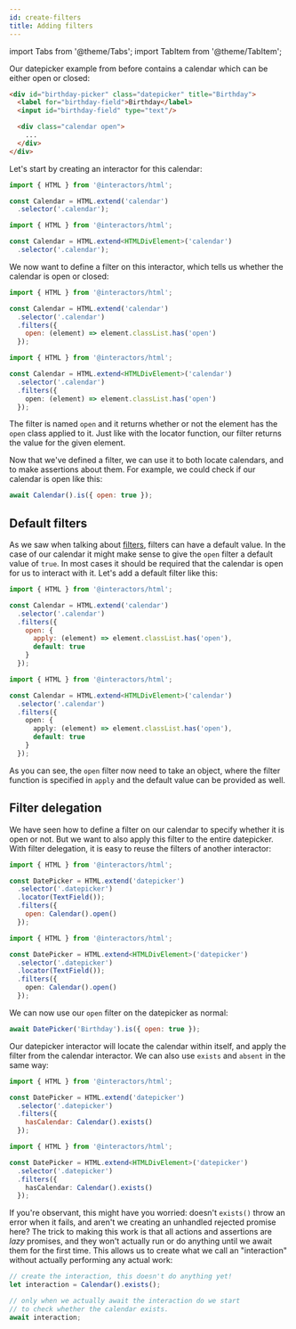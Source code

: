 ```yaml
---
id: create-filters
title: Adding filters
---
```


import Tabs from '@theme/Tabs';
import TabItem from '@theme/TabItem';

Our datepicker example from before contains a calendar which can be either open
or closed:

```html
<div id="birthday-picker" class="datepicker" title="Birthday">
  <label for="birthday-field">Birthday</label>
  <input id="birthday-field" type="text"/>

  <div class="calendar open">
    ...
  </div>
</div>
```

Let's start by creating an interactor for this calendar:

<Tabs groupId="language">
  <TabItem value="javascript" label="JavaScript" default>

  ```js
  import { HTML } from '@interactors/html';

  const Calendar = HTML.extend('calendar')
    .selector('.calendar');
  ```

  </TabItem>
  <TabItem value="typescript" label="TypeScript">

  ```ts
  import { HTML } from '@interactors/html';

  const Calendar = HTML.extend<HTMLDivElement>('calendar')
    .selector('.calendar');
  ```

  </TabItem>
</Tabs>

We now want to define a filter on this interactor, which tells us whether the
calendar is open or closed:

<Tabs groupId="language">
  <TabItem value="javascript" label="JavaScript" default>

  ```js
  import { HTML } from '@interactors/html';

  const Calendar = HTML.extend('calendar')
    .selector('.calendar')
    .filters({
      open: (element) => element.classList.has('open')
    });
  ```

  </TabItem>
  <TabItem value="typescript" label="TypeScript">

  ```ts
  import { HTML } from '@interactors/html';

  const Calendar = HTML.extend<HTMLDivElement>('calendar')
    .selector('.calendar')
    .filters({
      open: (element) => element.classList.has('open')
    });
  ```

  </TabItem>
</Tabs>

The filter is named `open` and it returns whether or not the element has the
`open` class applied to it. Just like with the locator function, our filter
returns the value for the given element.

Now that we've defined a filter, we can use it to both locate calendars, and
to make assertions about them. For example, we could check if our calendar is
open like this:

```js
await Calendar().is({ open: true });
```

## Default filters

As we saw when talking about [filters](/docs/locators-filters), filters can have a
default value. In the case of our calendar it might make sense to give the
`open` filter a default value of `true`. In most cases it should be required
that the calendar is open for us to interact with it. Let's add a default
filter like this:

<Tabs groupId="language">
  <TabItem value="javascript" label="JavaScript" default>

  ```js
  import { HTML } from '@interactors/html';

  const Calendar = HTML.extend('calendar')
    .selector('.calendar')
    .filters({
      open: {
        apply: (element) => element.classList.has('open'),
        default: true
      }
    });
  ```

  </TabItem>
  <TabItem value="typescript" label="TypeScript">

  ```ts
  import { HTML } from '@interactors/html';

  const Calendar = HTML.extend<HTMLDivElement>('calendar')
    .selector('.calendar')
    .filters({
      open: {
        apply: (element) => element.classList.has('open'),
        default: true
      }
    });
  ```

  </TabItem>
</Tabs>

As you can see, the `open` filter now need to take an object, where the filter
function is specified in `apply` and the default value can be provided as well.

## Filter delegation

We have seen how to define a filter on our calendar to specify whether it is
open or not. But we want to also apply this filter to the entire datepicker. With
filter delegation, it is easy to reuse the filters of another interactor:

<Tabs groupId="language">
  <TabItem value="javascript" label="JavaScript" default>

  ```js
  import { HTML } from '@interactors/html';

  const DatePicker = HTML.extend('datepicker')
    .selector('.datepicker')
    .locator(TextField());
    .filters({
      open: Calendar().open()
    });
  ```

  </TabItem>
  <TabItem value="typescript" label="TypeScript">

  ```ts
  import { HTML } from '@interactors/html';

  const DatePicker = HTML.extend<HTMLDivElement>('datepicker')
    .selector('.datepicker')
    .locator(TextField());
    .filters({
      open: Calendar().open()
    });
  ```

  </TabItem>
</Tabs>

We can now use our `open` filter on the datepicker as normal:

```js
await DatePicker('Birthday').is({ open: true });
```

Our datepicker interactor will locate the calendar within itself, and apply the
filter from the calendar interactor. We can also use `exists` and `absent` in the
same way:

<Tabs groupId="language">
  <TabItem value="javascript" label="JavaScript" default>

  ```js
  import { HTML } from '@interactors/html';

  const DatePicker = HTML.extend('datepicker')
    .selector('.datepicker')
    .filters({
      hasCalendar: Calendar().exists()
    });
  ```

  </TabItem>
  <TabItem value="typescript" label="TypeScript">

  ```ts
  import { HTML } from '@interactors/html';

  const DatePicker = HTML.extend<HTMLDivElement>('datepicker')
    .selector('.datepicker')
    .filters({
      hasCalendar: Calendar().exists()
    });
  ```

  </TabItem>
</Tabs>

If you're observant, this might have you worried: doesn't `exists()` throw an
error when it fails, and aren't we creating an unhandled rejected promise here?
The trick to making this work is that all actions and assertions are *lazy*
promises, and they won't actually run or do anything until we await them for
the first time. This allows us to create what we call an "interaction" without
actually performing any actual work:

```js
// create the interaction, this doesn't do anything yet!
let interaction = Calendar().exists();

// only when we actually await the interaction do we start
// to check whether the calendar exists.
await interaction;
```

